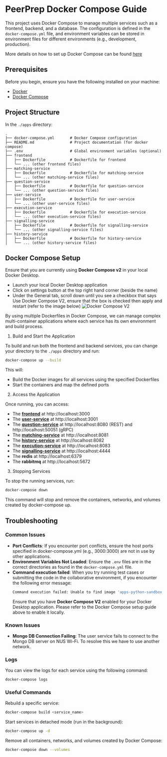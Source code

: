 # PeerPrep Docker Compose Guide

This project uses Docker Compose to manage multiple services such as a frontend, backend, and a database. The configuration is defined in the `docker-compose.yml` file, and environment variables can be stored in environment files for different environments (e.g., development, production).

More details on how to set up Docker Compose can be found [here](../docs/setup.md)

## Prerequisites

Before you begin, ensure you have the following installed on your machine:

- [Docker](https://www.docker.com/get-started)
- [Docker Compose](https://docs.docker.com/compose/install/)

## Project Structure

In the `./apps` directory:

```plaintext
.
├── docker-compose.yml       # Docker Compose configuration
├── README.md                # Project documentation (for docker compose)
├── .env                     # Global environment variables (optional)
├── frontend
│   ├── Dockerfile           # Dockerfile for frontend
│   └── ... (other frontend files)
├── matching-service
│   ├── Dockerfile           # Dockerfile for matching-service
│   └── ... (other matching-service files)
├── question-service
│   ├── Dockerfile           # Dockerfile for question-service
│   └── ... (other question-service files)
├── user-service
│   ├── Dockerfile           # Dockerfile for user-service
│   └── ... (other user-service files)
├── execution-service
│   ├── Dockerfile           # Dockerfile for execution-service
│   └── ... (other execution-service files)
├── signalling-service
│   ├── Dockerfile           # Dockerfile for signalling-service
│   └── ... (other signalling-service files)
├── history-service
│   ├── Dockerfile           # Dockerfile for history-service
│   └── ... (other history-service files)
```

## Docker Compose Setup

Ensure that you are currently using **Docker Compose v2** in your local Docker Desktop.
- Launch your local Docker Desktop application
- Click on settings button at the top right hand corner (beside the name)
- Under the General tab, scroll down until you see a checkbox that says Use Docker Compose V2, ensure that the box is checked then apply and restart (refer to the image below)
![Docker Compose V2](https://github.com/user-attachments/assets/3b8d47c2-c488-4fc1-804d-418ffebbdd9c)

By using multiple Dockerfiles in Docker Compose, we can manage complex multi-container applications where each service has its own environment and build process.

1. Build and Start the Application

To build and run both the frontend and backend services, you can change your directory to the `./apps` directory and run:

```bash
docker-compose up --build
```

This will:

- Build the Docker images for all services using the specified Dockerfiles
- Start the containers and map the defined ports

2. Access the Application

Once running, you can access:

- The [**frontend**](./frontend/README.md) at http://localhost:3000
- The [**user-service**](./user-service/README.md) at http://localhost:3001
- The [**question-service**](./question-service/README.md) at http://localhost:8080 (REST) and http://localhost:50051 (gRPC)
- The [**matching-service**](./matching-service/README.md) at http://localhost:8081
- The [**history-service**](./history-service/README.md) at http://localhost:8082
- The [**execution-service**](./execution-service/README.md) at http://localhost:8083
- The [**signalling-service**](./signalling-service/README.md) at http://localhost:4444
- The **redis** at http://localhost:6379
- The **rabbitmq** at http://localhost:5672

3. Stopping Services

To stop the running services, run:

```bash
docker-compose down
```

This command will stop and remove the containers, networks, and volumes created by docker-compose up.

## Troubleshooting

### Common Issues

- **Port Conflicts**: If you encounter port conflicts, ensure the host ports specified in docker-compose.yml (e.g., 3000:3000) are not in use by other applications.
- **Environment Variables Not Loaded**: Ensure the `.env` files are in the correct directories as found in the `docker-compose.yml` file.
- **Command execution failed**: When you try running test cases or submitting the code in the collaborative environment, if you encounter the following error message:
    ```bash
  Command execution failed: Unable to find image 'apps-python-sandbox:latest' locally docker: Error response from daemon: pull access denied for apps-python-sandbox, repository does not exist or may require 'docker login': denied: requested access to the resource is denied. See 'docker run --help'. : exit status 125
    ```
  Ensure that you have **Docker Compose V2** enabled for your Docker Desktop application. Please refer to the Docker Compose setup guide above to enable it locally.

### Known Issues

- **Mongo DB Connection Failing**: The user service fails to connect to the Mongo DB server on NUS Wi-Fi. To resolve this we have to use another network.

### Logs

You can view the logs for each service using the following command:

```bash
docker-compose logs
```

### Useful Commands

Rebuild a specific service:

```bash
docker-compose build <service_name>
```

Start services in detached mode (run in the background):

```bash
docker-compose up -d
```

Remove all containers, networks, and volumes created by Docker Compose:

```bash
docker-compose down --volumes
```
